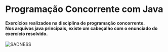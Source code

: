 # Programação Concorrente com Java
**Exercícios realizados na disciplina de programação concorrente.**<br/>
**Nos arquivos java principais, existe um cabeçalho com o enunciado do exercício resolvido.**<br/>
<br/>
![SADNESS](https://66.media.tumblr.com/ee1649ab957d582ea4a0bef9ad75e214/tumblr_pfjjciusFI1vjns3v_540.gif)
